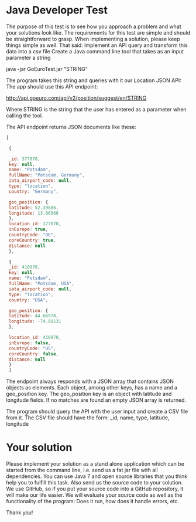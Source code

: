 Java Developer Test
===================

The purpose of this test is to see how you approach a problem and what your solutions look like. The requirements for this test are simple and
should be straightforward to grasp. When implementing a solution, please keep things simple as well. That said:
Implement an API query and transform this data into a csv file
Create a Java command line tool that takes as an input parameter a string

java -jar GoEuroTest.jar "STRING"

The program takes this string and queries with it our Location JSON API:
The app should use this API endpoint:

http://api.goeuro.com/api/v2/position/suggest/en/STRING

Where STRING is the string that the user has entered as a parameter when calling the tool.

The API endpoint returns JSON documents like these:

```javascript
[

 {

 _id: 377078,
 key: null,
 name: "Potsdam",
 fullName: "Potsdam, Germany",
 iata_airport_code: null,
 type: "location",
 country: "Germany",

 geo_position: {
 latitude: 52.39886,
 longitude: 13.06566
 },
 location_id: 377078,
 inEurope: true,
 countryCode: "DE",
 coreCountry: true,
 distance: null
 },

 {
 _id: 410978,
 key: null,
 name: "Potsdam",
 fullName: "Potsdam, USA",
 iata_airport_code: null,
 type: "location",
 country: "USA",

 geo_position: {
 latitude: 44.66978,
 longitude: -74.98131
 },

 location_id: 410978,
 inEurope: false,
 countryCode: "US",
 coreCountry: false,
 distance: null
 }
 ]
```

The endpoint always responds with a JSON array that contains JSON objects as elements. Each object, among other keys, has a name and a geo_position key.
The geo_position key is an object with latitude and longitude fields.
If no matches are found an empty JSON array is returned.

The program should query the API with the user input and create a CSV file from it. The CSV file should have the form: _id, name, type, latitude,
longitude

Your solution
=============

Please implement your solution as a stand alone application which can be started from the command line, i.e. send us a fat jar file with all
dependencies. You can use Java 7 and open source libraries that you think help you to fulfill this task.
Also send us the source code to your solution. We use GitHub, so if you put your source code into a GitHub repository, it will make our life easier.
We will evaluate your source code as well as the functionality of the program: Does it run, how does it handle errors, etc.

Thank you!
